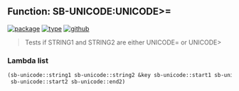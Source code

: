## Function: SB-UNICODE:UNICODE>=
[![package](https://img.shields.io/badge/Package-SB--UNICODE-5f9ea0.svg?style=social&colorA=999999)](../) [![type](https://img.shields.io/badge/Type-Function-5f9ea0.svg?style=social&colorA=999999)](../#function) [![github](https://img.shields.io/badge/GitHub-View_the_source-5f9ea0.svg?style=social&colorA=999999&logo=github)](https://github.com/sbcl/sbcl/blob/master/src/code/target-unicode.lisp/) 

> Tests if STRING1 and STRING2 are either UNICODE= or UNICODE>

### Lambda list
```cl
(sb-unicode::string1 sb-unicode::string2 &key sb-unicode::start1 sb-unicode::end1
 sb-unicode::start2 sb-unicode::end2)
```
